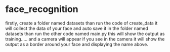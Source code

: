 # face_recognition
firstly, create a folder named datasets
than run the code of create_data it will collect the data of your face and auto save it in the folder named datasets
than run the other code named main.py this will show the output as training.....
and a camera will appear if you see in the camera it will show the output as a border around your face and displaying the name above.
